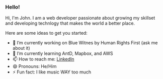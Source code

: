 ### Hello! 

Hi, I'm John. I am a web developer passionate about growing my skillset and developing technlogy that makes the world a better place.


Here are some ideas to get you started:

- 🔭 I’m currently working on Blue Witnes by Human Rights First (ask me about it)
- 🌱 I’m currently learning AntD, Mapbox, and AWS
- 📫 How to reach me: [LinkedIn](https://www.linkedin.com/in/john-chamberlin-web/)
- 😄 Pronouns: He/Him
- ⚡ Fun fact: I like music WAY too much

